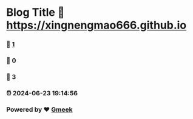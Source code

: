 # Blog Title :link: https://xingnengmao666.github.io 
### :page_facing_up: [1](https://xingnengmao666.github.io/tag.html) 
### :speech_balloon: 0 
### :hibiscus: 3 
### :alarm_clock: 2024-06-23 19:14:56 
### Powered by :heart: [Gmeek](https://github.com/Meekdai/Gmeek)
